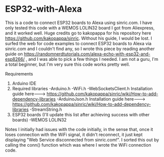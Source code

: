 # ESP32-with-Alexa
This is a code to connect ESP32 boards to Alexa using sinric.com.
I have only tested this code with a WEMOS LOLIN32 board I got from Aliexpress, and it worked well.
Huge credits go to kakopappa for his repository here https://github.com/kakopappa/sinric. Without his guide, I would be lost.
I surfed the web for code examples to connect ESP32 boards to Alexa via sinric.com and I couldn't find any, so I wrote this piece by reading another guide on https://randomnerdtutorials.com/alexa-echo-with-esp32-and-esp8266/ , and I was able to pick a few things I needed.
I am not a guru, I'm a total beginner, but I'm very sure this code works pretty well.

Requirements
1. Arduino IDE
2. Required libraries
  -Arduino.h
  -WiFi.h
  -WebSocketsClient.h Installation guide here---> https://github.com/kakopappa/sinric/wiki/How-to-add-dependency-libraries
  -ArduinoJson.h Installation guide here---> https://github.com/kakopappa/sinric/wiki/How-to-add-dependency-libraries
  -StreamString.h
3. ESP32 boards (I'll update this list after achieving success with other boards)
   -WEMOS LOLIN32
   
Notes
I initially had issues with the code initially, in the sense that, once it loses connection with the WiFi signal, it didn't reconnect, it just kept displaying "Web Service disconnected from sinric.com!". I sorted this out by calling the conn() function which was where I wrote the WiFi connection code.
